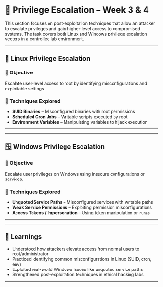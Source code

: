 # 🔐 Privilege Escalation – Week 3 & 4

This section focuses on post-exploitation techniques that allow an attacker to escalate privileges and gain higher-level access to compromised systems. The task covers both Linux and Windows privilege escalation vectors in a controlled lab environment.

---

## 🐧 Linux Privilege Escalation

### 🔹 Objective  
Escalate user-level access to root by identifying misconfigurations and exploitable settings.

### 🔹 Techniques Explored

- **SUID Binaries** – Misconfigured binaries with root permissions  
- **Scheduled Cron Jobs** – Writable scripts executed by root  
- **Environment Variables** – Manipulating variables to hijack execution

---


---

## 🪟 Windows Privilege Escalation

### 🔹 Objective

Escalate user privileges on Windows using insecure configurations or services.

### 🔹 Techniques Explored

* **Unquoted Service Paths** – Misconfigured services with writable paths
* **Weak Service Permissions** – Exploiting permission misconfigurations
* **Access Tokens / Impersonation** – Using token manipulation or `runas`

---


---

## 🧠 Learnings

* Understood how attackers elevate access from normal users to root/administrator
* Practiced identifying common misconfigurations in Linux (SUID, cron, env)
* Exploited real-world Windows issues like unquoted service paths 
* Strengthened post-exploitation techniques in ethical hacking labs

---
